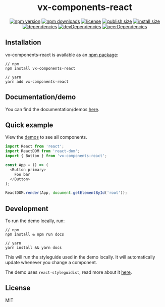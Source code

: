 <h1 align="center">
  vx-components-react
</h1>

<div align="center">

[![npm version](https://badgen.net/npm/v/vx-components-react)](https://www.npmjs.com/package/vx-components-react)
[![npm downloads](https://badgen.net/npm/dw/vx-components-react)](https://www.npmjs.com/package/vx-components-react)
[![license](https://badgen.net/npm/license/vx-components-react)](https://www.npmjs.com/package/vx-components-react)
[![publish size](https://badgen.net/packagephobia/publish/vx-components-react)](https://packagephobia.now.sh/result?p=vx-components-react)
[![install size](https://badgen.net/packagephobia/install/vx-components-react)](https://packagephobia.now.sh/result?p=vx-components-react)
[![dependencies](https://badgen.net/david/dep/rafaelklaessen/vx-components-react)](https://david-dm.org/rafaelklaessen/vx-components-react)
[![devDependencies](https://badgen.net/david/dev/rafaelklaessen/vx-components-react)](https://david-dm.org/rafaelklaessen/vx-components-react?type=dev)
[![peerDependencies](https://badgen.net/david/peer/rafaelklaessen/vx-components-react)](https://david-dm.org/rafaelklaessen/vx-components-react?type=peer)

</div>

## Installation
vx-components-react is available as an [npm package](https://www.npmjs.com/package/vx-components-react):

```
// npm
npm install vx-components-react

// yarn
yarn add vx-components-react
```

## Documentation/demo
You can find the documentation/demos [here](https://vx-components-react.netlify.com/).

## Quick example
View the [demos](https://vx-components-react.netlify.com/) to see all components.
```javascript
import React from 'react';
import ReactDOM from 'react-dom';
import { Button } from 'vx-components-react';

const App = () => (
  <Button primary>
    Foo bar
  </Button>
);

ReactDOM.render(App, document.getElementById('root'));
```

## Development
To run the demo locally, run:
```
// npm
npm install & npm run docs

// yarn
yarn install && yarn docs
```
This will run the styleguide used in the demo locally. It will automatically update whenever you change a component.

The demo uses `react-styleguidist`, read more about it [here](https://react-styleguidist.js.org/).

## License
MIT
